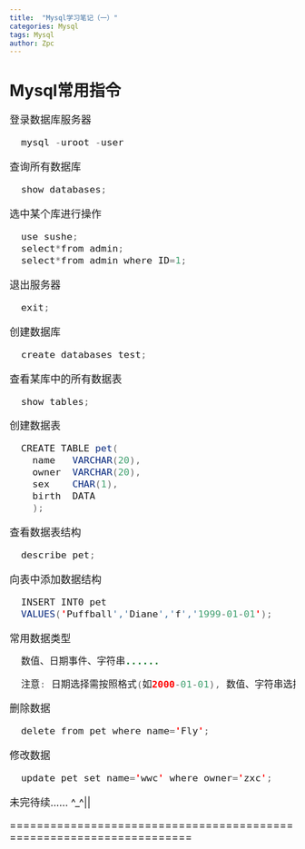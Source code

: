 ```yaml
---
title:  "Mysql学习笔记（一）"
categories: Mysql
tags: Mysql
author: Zpc
---
```



# Mysql常用指令



<font size=4>

登录数据库服务器

```java
  mysql -uroot -user
```

查询所有数据库

```java
  show databases;
```

选中某个库进行操作

```java
  use sushe;
  select*from admin;
  select*from admin where ID=1;
```

退出服务器

```java
  exit;
```

创建数据库

```java
  create databases test;
```

查看某库中的所有数据表

```java
  show tables;
```

创建数据表

```java
  CREATE TABLE pet(
    name   VARCHAR(20),
    owner  VARCHAR(20),
    sex    CHAR(1),
    birth  DATA
    );
```

查看数据表结构

```java
  describe pet;
```

向表中添加数据结构

```java
  INSERT INT0 pet
  VALUES('Puffball','Diane','f','1999-01-01');
```

常用数据类型

```java
  数值、日期事件、字符串......

  注意: 日期选择需按照格式(如2000-01-01), 数值、字符串选择按照大小。
```

删除数据

```java
  delete from pet where name='Fly';
```

修改数据

```java
  update pet set name='wwc' where owner='zxc';
```




未完待续...... ^_^||


=====================================================================
